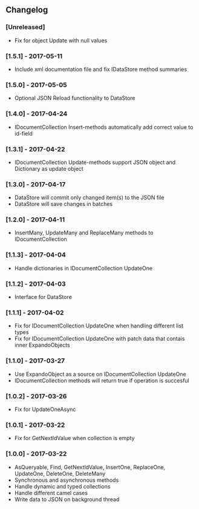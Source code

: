 ## Changelog

### [Unreleased]
* Fix for object Update with null values

### [1.5.1] - 2017-05-11
* Include xml documentation file and fix IDataStore method summaries

### [1.5.0] - 2017-05-05
* Optional JSON Reload functionality to DataStore

### [1.4.0] - 2017-04-24
* IDocumentCollection Insert-methods automatically add correct value to id-field

### [1.3.1] - 2017-04-22
* IDocumentCollection Update-methods support JSON object and Dictionary as update object

### [1.3.0] - 2017-04-17
* DataStore will commit only changed item(s) to the JSON file
* DataStore will save changes in batches

### [1.2.0] - 2017-04-11
* InsertMany, UpdateMany and ReplaceMany methods to IDocumentCollection

### [1.1.3] - 2017-04-04
* Handle dictionaries in IDocumentCollection UpdateOne
 
### [1.1.2] - 2017-04-03
* Interface for DataStore

### [1.1.1] - 2017-04-02
* Fix for IDocumentCollection UpdateOne when handling different list types
* Fix for IDocumentCollection UpdateOne with patch data that contais inner ExpandoObjects

### [1.1.0] - 2017-03-27
* Use ExpandoObject as a source on IDocumentCollection UpdateOne
* IDocumentCollection methods will return true if operation is succesful

### [1.0.2] - 2017-03-26
* Fix for UpdateOneAsync

### [1.0.1] - 2017-03-22
* Fix for GetNextIdValue when collection is empty

### [1.0.0] - 2017-03-22
* AsQueryable, Find, GetNextIdValue, InsertOne, ReplaceOne, UpdateOne, DeleteOne, DeleteMany
* Synchronous and asynchronous methods
* Handle dynamic and typed collections
* Handle different camel cases
* Write data to JSON on background thread